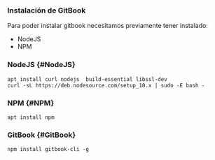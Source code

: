 ### Instalación de GitBook
Para poder instalar gitbook necesitamos previamente tener instalado:

- NodeJS
- NPM


### NodeJS {#NodeJS}
```
apt install curl nodejs  build-essential libssl-dev
curl -sL https://deb.nodesource.com/setup_10.x | sudo -E bash -
```

### NPM {#NPM}
```
apt install npm
```

### GitBook {#GitBook}
```
npm install gitbook-cli -g
```

